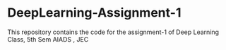 # DeepLearning-Assignment-1
This repository contains the code for the assignment-1 of Deep Learning Class, 5th Sem AIADS , JEC
